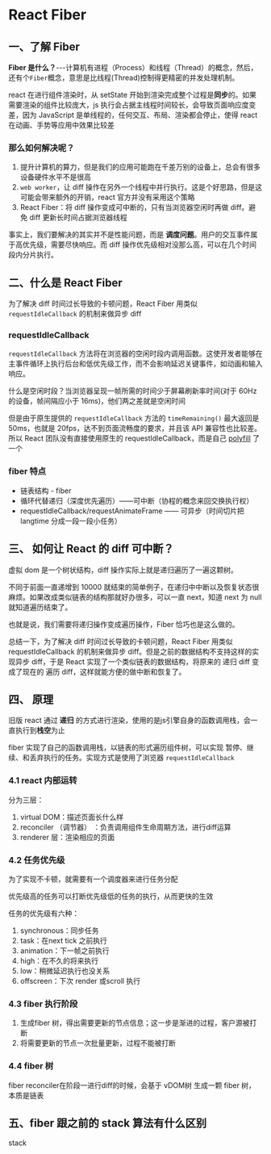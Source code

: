 # React Fiber

## 一、了解 Fiber

**Fiber 是什么？**---计算机有进程（Process）和线程（Thread）的概念，然后，还有个`Fiber`概念，意思是比线程(Thread)控制得更精密的并发处理机制。

react 在进行组件渲染时，从 setState 开始到渲染完成整个过程是**同步**的。如果需要渲染的组件比较庞大，js 执行会占据主线程时间较长，会导致页面响应度变差，因为 JavaScript 是单线程的，任何交互、布局、渲染都会停止，使得 react 在动画、手势等应用中效果比较差

### 那么如何解决呢？

1. 提升计算机的算力，但是我们的应用可能跑在千差万别的设备上，总会有很多设备硬件水平不是很高
2. `web worker`，让 diff 操作在另外一个线程中并行执行。这是个好思路，但是这可能会带来额外的开销，react 官方并没有采用这个策略
3. React Fiber：将 diff 操作变成可中断的，只有当浏览器空闲时再做 diff。避免 diff 更新长时间占据浏览器线程

事实上，我们要解决的其实并不是性能问题，而是 **调度问题**。用户的交互事件属于高优先级，需要尽快响应。而 diff 操作优先级相对没那么高，可以在几个时间段内分片执行。

## 二、什么是 React Fiber

为了解决 diff 时间过长导致的卡顿问题，React Fiber 用类似 `requestIdleCallback` 的机制来做异步 diff

### requestIdleCallback

`requestIdleCallback` 方法将在浏览器的空闲时段内调用函数。这使开发者能够在主事件循环上执行后台和低优先级工作，而不会影响延迟关键事件，如动画和输入响应。

什么是空闲时段？当浏览器呈现一帧所需的时间少于屏幕刷新率时间(对于 60Hz 的设备，帧间隔应小于 16ms)，他们两之差就是空闲时间

但是由于原生提供的 `requestIdleCallback` 方法的 `timeRemaining()` 最大返回是 50ms，也就是 20fps，达不到页面流畅度的要求，并且该 API 兼容性也比较差。所以 React 团队没有直接使用原生的 requestIdleCallback，而是自己 [polyfill](https://github.com/facebook/react/blob/master/packages/scheduler/src/forks/SchedulerDOM.js) 了一个

### fiber 特点

- 链表结构 - fiber
- 循环代替递归（深度优先遍历）——可中断（协程的概念来回交换执行权）
- requestIdleCallback/requestAnimateFrame —— 可异步（时间切片把 langtime 分成一段一段小任务）

## 三、 如何让 React 的 diff 可中断？

虚拟 dom 是一个树状结构，diff 操作实际上就是递归遍历了一遍这颗树。

不同于前面一直递增到 10000 就结束的简单例子，在递归中中断以及恢复状态很麻烦。如果改成类似链表的结构那就好办很多，可以一直 next，知道 next 为 null 就知道遍历结束了。

也就是说，我们需要将递归操作变成遍历操作，Fiber 恰巧也是这么做的。


总结一下，为了解决 diff 时间过长导致的卡顿问题，React Fiber 用类似 requestIdleCallback 的机制来做异步 diff。但是之前的数据结构不支持这样的实现异步 diff，于是 React 实现了一个类似链表的数据结构，将原来的 递归 diff 变成了现在的 遍历 diff，这样就能方便的做中断和恢复了。


## 四、 原理

旧版 react 通过 **递归** 的方式进行渲染，使用的是js引擎自身的函数调用栈，会一直执行到**栈空**为止

fiber 实现了自己的函数调用栈，以链表的形式遍历组件树，可以实现 暂停、继续、和丢弃执行的任务。实现方式是使用了浏览器 `requestIdleCallback`

### 4.1 react 内部运转

分为三层：
1. virtual DOM：描述页面长什么样
2. reconciler （调节器） ：负责调用组件生命周期方法，进行diff运算
3. renderer 层：渲染相应的页面

### 4.2 任务优先级

为了实现不卡顿，就需要有一个调度器来进行任务分配

优先级高的任务可以打断优先级低的任务的执行，从而更快的生效

任务的优先级有六种：
1. synchronous：同步任务
2. task：在next tick 之前执行
3. animation：下一帧之前执行
4. high：在不久的将来执行
5. low：稍微延迟执行也没关系
6. offscreen：下次 render 或scroll 执行

### 4.3 fiber 执行阶段
1. 生成fiber 树，得出需要更新的节点信息；这一步是渐进的过程，客户源被打断
2. 将需要更新的节点一次批量更新，过程不能被打断

### 4.4 fiber 树
fiber reconciler在阶段一进行diff的时候，会基于 vDOM树 生成一颗 fiber 树，本质是链表

## 五、fiber 跟之前的 stack 算法有什么区别
stack 